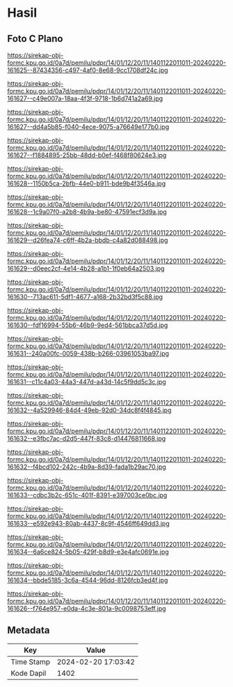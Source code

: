 # Hasil

## Foto C Plano

https://sirekap-obj-formc.kpu.go.id/0a7d/pemilu/pdpr/14/01/12/20/11/1401122011011-20240220-161625--87434356-c497-4af0-8e68-9cc1708df24c.jpg

https://sirekap-obj-formc.kpu.go.id/0a7d/pemilu/pdpr/14/01/12/20/11/1401122011011-20240220-161627--c49e007a-18aa-4f3f-9718-1b6d741a2a69.jpg

https://sirekap-obj-formc.kpu.go.id/0a7d/pemilu/pdpr/14/01/12/20/11/1401122011011-20240220-161627--dd4a5b85-f040-4ece-9075-a76649e177b0.jpg

https://sirekap-obj-formc.kpu.go.id/0a7d/pemilu/pdpr/14/01/12/20/11/1401122011011-20240220-161627--f1884895-25bb-48dd-b0ef-f468f80624e3.jpg

https://sirekap-obj-formc.kpu.go.id/0a7d/pemilu/pdpr/14/01/12/20/11/1401122011011-20240220-161628--1150b5ca-2bfb-44e0-b911-bde9b4f3546a.jpg

https://sirekap-obj-formc.kpu.go.id/0a7d/pemilu/pdpr/14/01/12/20/11/1401122011011-20240220-161628--1c9a07f0-a2b8-4b9a-be80-47591ecf3d9a.jpg

https://sirekap-obj-formc.kpu.go.id/0a7d/pemilu/pdpr/14/01/12/20/11/1401122011011-20240220-161629--d26fea74-c6ff-4b2a-bbdb-c4a82d088498.jpg

https://sirekap-obj-formc.kpu.go.id/0a7d/pemilu/pdpr/14/01/12/20/11/1401122011011-20240220-161629--d0eec2cf-4e14-4b28-a1b1-1f0eb64a2503.jpg

https://sirekap-obj-formc.kpu.go.id/0a7d/pemilu/pdpr/14/01/12/20/11/1401122011011-20240220-161630--713ac611-5df1-4677-a168-2b32bd3f5c88.jpg

https://sirekap-obj-formc.kpu.go.id/0a7d/pemilu/pdpr/14/01/12/20/11/1401122011011-20240220-161630--fdf16994-55b6-46b9-9ed4-561bbca37d5d.jpg

https://sirekap-obj-formc.kpu.go.id/0a7d/pemilu/pdpr/14/01/12/20/11/1401122011011-20240220-161631--240a00fc-0059-438b-b266-03961053ba97.jpg

https://sirekap-obj-formc.kpu.go.id/0a7d/pemilu/pdpr/14/01/12/20/11/1401122011011-20240220-161631--c11c4a03-44a3-447d-a43d-14c5f9dd5c3c.jpg

https://sirekap-obj-formc.kpu.go.id/0a7d/pemilu/pdpr/14/01/12/20/11/1401122011011-20240220-161632--4a529946-84d4-49eb-92d0-34dc8f4f4845.jpg

https://sirekap-obj-formc.kpu.go.id/0a7d/pemilu/pdpr/14/01/12/20/11/1401122011011-20240220-161632--e3fbc7ac-d2d5-447f-83c8-d14476811668.jpg

https://sirekap-obj-formc.kpu.go.id/0a7d/pemilu/pdpr/14/01/12/20/11/1401122011011-20240220-161632--f4bcd102-242c-4b9a-8d39-fada1b29ac70.jpg

https://sirekap-obj-formc.kpu.go.id/0a7d/pemilu/pdpr/14/01/12/20/11/1401122011011-20240220-161633--cdbc3b2c-651c-401f-8391-e397003ce0bc.jpg

https://sirekap-obj-formc.kpu.go.id/0a7d/pemilu/pdpr/14/01/12/20/11/1401122011011-20240220-161633--e592e943-80ab-4437-8c9f-4546ff649dd3.jpg

https://sirekap-obj-formc.kpu.go.id/0a7d/pemilu/pdpr/14/01/12/20/11/1401122011011-20240220-161634--6a6ce824-5b05-429f-b8d9-e3e4afc0691e.jpg

https://sirekap-obj-formc.kpu.go.id/0a7d/pemilu/pdpr/14/01/12/20/11/1401122011011-20240220-161634--bbde5185-3c6a-4544-96dd-8126fcb3ed4f.jpg

https://sirekap-obj-formc.kpu.go.id/0a7d/pemilu/pdpr/14/01/12/20/11/1401122011011-20240220-161626--f764e957-e0da-4c3e-801a-9c0098753eff.jpg


## Metadata

| Key        | Value               |
| ---------- | ------------------- |
| Time Stamp | 2024-02-20 17:03:42 |
| Kode Dapil | 1402                |



